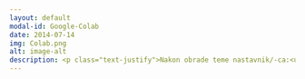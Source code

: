 ```yaml
---
layout: default
modal-id: Google-Colab
date: 2014-07-14
img: Colab.png
alt: image-alt
description: <p class="text-justify">Nakon obrade teme nastavnik/-ca:<ul class="text-left"><li>kreira nove sveske i manipuliše postojećim sveskama na svom Google disku u okruženju Google Colab;</li><li>shvata koncept saradničkog rada u okruženju Google Colab i primenjuje ga u nastavi u oblasti programiranja što do sada nije bilo moguće.</li></ul></p>
---
```

